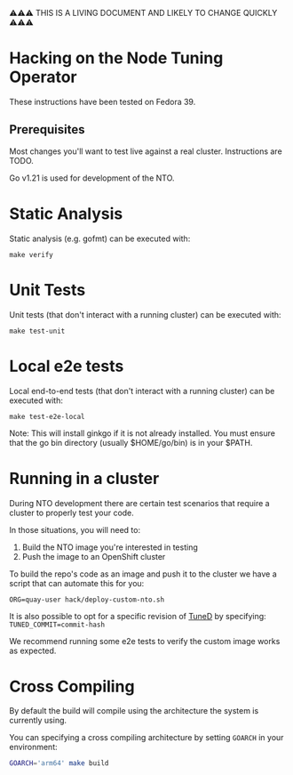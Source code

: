 ⚠⚠⚠ THIS IS A LIVING DOCUMENT AND LIKELY TO CHANGE QUICKLY ⚠⚠⚠

# Hacking on the Node Tuning Operator

These instructions have been tested on Fedora 39.

## Prerequisites

Most changes you'll want to test live against a real cluster. Instructions are TODO.

Go v1.21 is used for development of the NTO.

# Static Analysis

Static analysis (e.g. gofmt) can be executed with:

`make verify`

# Unit Tests

Unit tests (that don't interact with a running cluster) can be executed with:

`make test-unit`

# Local e2e tests

Local end-to-end tests (that don't interact with a running cluster) can be executed with:

`make test-e2e-local`

Note: This will install ginkgo if it is not already installed. You must ensure that the
go bin directory (usually $HOME/go/bin) is in your $PATH.

# Running in a cluster

During NTO development there are certain test scenarios
that require a cluster to properly test your code.

In those situations, you will need to:

1) Build the NTO image you're interested in testing
2) Push the image to an OpenShift cluster

To build the repo's code as an image and push it to the cluster we have a script that 
can automate this for you: 

`ORG=quay-user hack/deploy-custom-nto.sh`

It is also possible to opt for a specific revision of [TuneD](https://github.com/redhat-performance/tuned) by specifying: `TUNED_COMMIT=commit-hash`

We recommend running some e2e tests to verify the custom image works as expected.

# Cross Compiling

By default the build will compile using the architecture the system is currently using.

You can specifying a cross compiling architecture by setting `GOARCH` in your environment:

```bash
GOARCH='arm64' make build
```
